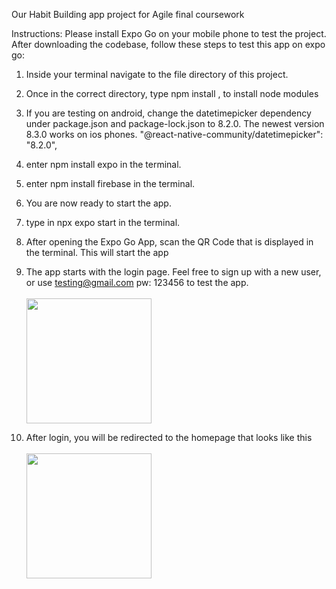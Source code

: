 Our Habit Building app project for Agile final coursework

Instructions: Please install Expo Go on your mobile phone to test the project.
</br>
After downloading the codebase, follow these steps to test this app on expo go:
1. Inside your terminal navigate to the file directory of this project.
2. Once in the correct directory, type npm install , to install node modules
3. If you are testing on android, change the datetimepicker dependency under package.json and package-lock.json to 8.2.0. The newest version 8.3.0 works on ios phones.
     "@react-native-community/datetimepicker": "8.2.0",
4. enter npm install expo in the terminal.
5. enter npm install firebase in the terminal.
6. You are now ready to start the app.
7. type in npx expo start in the terminal.
8. After opening the Expo Go App, scan the QR Code that is displayed in the terminal. This will start the app
9. The app starts with the login page. Feel free to sign up with a new user, or use testing@gmail.com pw: 123456 to test the app.
     </br>
     </br>
     <img src="https://github.com/user-attachments/assets/dd68c7aa-5d19-4d30-b884-d57870a16e70" width="200" />

10. After login, you will be redirected to the homepage that looks like this
     </br>
     </br>
     <img src="https://github.com/user-attachments/assets/b636136a-f268-4484-8026-892fbb5314ee" width="200" />
